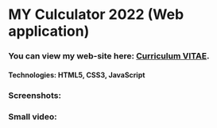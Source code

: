 # MY Culculator 2022 (Web application) #
### You can view my web-site here: [Curriculum VITAE](https://zorger27.github.io). ###
#### Technologies: HTML5, CSS3, JavaScript ####
### Screenshots: ###
### Small video: ###

